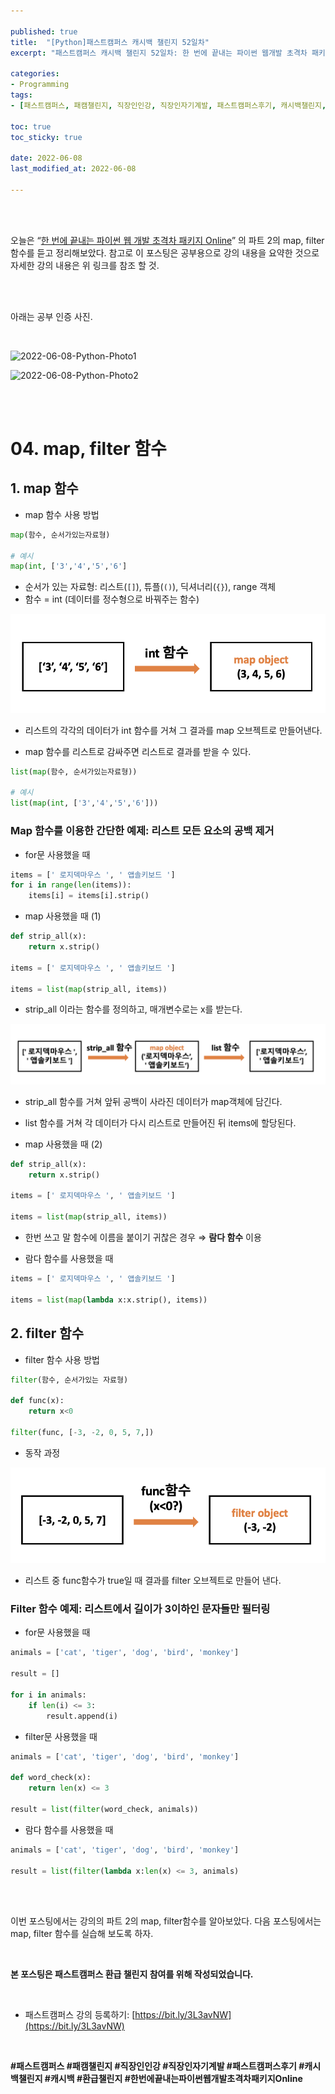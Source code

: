 ```yaml
---

published: true
title:  "[Python]패스트캠퍼스 캐시백 챌린지 52일차"
excerpt: "패스트캠퍼스 캐시백 챌린지 52일차: 한 번에 끝내는 파이썬 웹개발 초격차 패키지 Online"

categories:
- Programming
tags:
- [패스트캠퍼스, 패캠챌린지, 직장인인강, 직장인자기계발, 패스트캠퍼스후기, 캐시백챌린지, 캐시백, 환급챌린지, 한번에끝내는파이썬웹개발초격차패키지Online]

toc: true
toc_sticky: true

date: 2022-06-08
last_modified_at: 2022-06-08

---
```

<br/><br/>

오늘은 “[한 번에 끝내는 파이썬 웹 개발 초격차 패키지 Online](https://fastcampus.co.kr/dev_online_pyweb)” 의 파트 2의 map, filter함수를 듣고 정리해보았다. 참고로 이 포스팅은 공부용으로 강의 내용을 요약한 것으로 자세한 강의 내용은 위 링크를 참조 할 것.

<br/><br/>

아래는 공부 인증 사진. 

<br/>

![2022-06-08-Python-Photo1](/assets/images/2022-06-08-Python-Photo/2022-06-08-Python-Photo1.jpg)

![2022-06-08-Python-Photo2](/assets/images/2022-06-08-Python-Photo/2022-06-08-Python-Photo2.jpg)

<br/><br/>

# 04. map, filter 함수

## 1. map 함수

- map 함수 사용 방법

```python
map(함수, 순서가있는자료형)

# 예시
map(int, ['3','4','5','6']
```

- 순서가 있는 자료형: 리스트(`[]`), 튜플(`()`), 딕셔너리(`{}`), range 객체
- 함수 = int (데이터를 정수형으로 바꿔주는 함수)

![2022-06-08-Python-Photo3](/assets/images/2022-06-08-Python-Photo/2022-06-08-Python-Photo3.png)

- 리스트의 각각의 데이터가 int 함수를 거쳐 그 결과를 map 오브젝트로 만들어낸다.

- map 함수를 리스트로 감싸주면 리스트로 결과를 받을 수 있다.

```python
list(map(함수, 순서가있는자료형))

# 예시
list(map(int, ['3','4','5','6']))
```

### Map 함수를 이용한 간단한 예제: 리스트 모든 요소의 공백 제거

- for문 사용했을 때

```python
items = [' 로지덱마우스 ', ' 앱솔키보드 ']
for i in range(len(items)):
    items[i] = items[i].strip()
```

- map 사용했을 때 (1)

```python
def strip_all(x):
    return x.strip()

items = [' 로지덱마우스 ', ' 앱솔키보드 ']

items = list(map(strip_all, items))
```

- strip_all 이라는 함수를 정의하고, 매개변수로는 x를 받는다.

![2022-06-08-Python-Photo4](/assets/images/2022-06-08-Python-Photo/2022-06-08-Python-Photo4.png)

- strip_all 함수를 거쳐 앞뒤 공백이 사라진 데이터가 map객체에 담긴다.
- list 함수를 거쳐 각 데이터가 다시 리스트로 만들어진 뒤 items에 할당된다.

- map 사용했을 때 (2)

```python
def strip_all(x):
    return x.strip()

items = [' 로지덱마우스 ', ' 앱솔키보드 ']

items = list(map(strip_all, items))
```

- 한번 쓰고 말 함수에 이름을 붙이기 귀찮은 경우 ⇒ **람다 함수** 이용

- 람다 함수를 사용했을 때

```python
items = [' 로지덱마우스 ', ' 앱솔키보드 ']

items = list(map(lambda x:x.strip(), items))
```

## 2. filter 함수

- filter 함수 사용 방법

```python
filter(함수, 순서가있는 자료형)

def func(x):
    return x<0

filter(func, [-3, -2, 0, 5, 7,])
```

- 동작 과정

![2022-06-08-Python-Photo5](/assets/images/2022-06-08-Python-Photo/2022-06-08-Python-Photo5.png)

- 리스트 중 func함수가 true일 때 결과를 filter 오브젝트로 만들어 낸다.

### Filter 함수 예제: 리스트에서 길이가 3이하인 문자들만 필터링

- for문 사용했을 때

```python
animals = ['cat', 'tiger', 'dog', 'bird', 'monkey']

result = []

for i in animals:
    if len(i) <= 3:
        result.append(i)
```

- filter문 사용했을 때

```python
animals = ['cat', 'tiger', 'dog', 'bird', 'monkey']

def word_check(x):
    return len(x) <= 3

result = list(filter(word_check, animals))
```

- 람다 함수를 사용했을 때

```python
animals = ['cat', 'tiger', 'dog', 'bird', 'monkey']

result = list(filter(lambda x:len(x) <= 3, animals)
```

<br/><br/>

이번 포스팅에서는 강의의 파트 2의 map, filter함수를 알아보았다. 다음 포스팅에서는 map, filter 함수를 실습해 보도록 하자.

<br/>

**본 포스팅은 패스트캠퍼스 환급 챌린지 참여를 위해 작성되었습니다.**

<br/>

- 패스트캠퍼스 강의 등록하기: [https://bit.ly/3L3avNW](https://bit.ly/3L3avNW)

<br/>

**#패스트캠퍼스 #패캠챌린지 #직장인인강 #직장인자기계발 #패스트캠퍼스후기 #캐시백챌린지 #캐시백 #환급챌린지 #한번에끝내는파이썬웹개발초격차패키지Online**